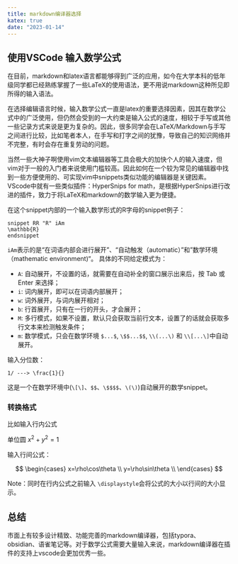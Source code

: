 ```yaml
---
title: markdown编译器选择
katex: true
date: "2023-01-14"
---
```


## 使用VSCode 输入数学公式
在目前，markdown和latex语言都能够得到广泛的应用，如今在大学本科的低年级同学都已经熟练掌握了一些LaTeX的使用语法，更不用说markdown这种所见即所得的输入语法。

在选择编辑语言时候，输入数学公式一直是latex的重要选择因素，因其在数学公式中的广泛使用，但仍然会受到的一大约束是输入公式的速度，相较于手写或其他一些记录方式来说是更为复杂的。因此，很多同学会在LaTeX/Markdown与手写之间进行比较，比如笔者本人，在手写和打字之间的犹豫，导致自己的知识网络并不完整，有时会存在重复劳动的问题。

当然一些大神子啊使用vim文本编辑器等工具会极大的加快个人的输入速度，但vim对于一般的入门者来说使用门槛较高。因此如何在一个较为常见的编辑器中找到一些方便使用的、可实现vim中snippets类似功能的编辑器是关键因素。VScode中就有一些类似插件：HyperSnips for math，是根据HyperSnips进行改进的插件，致力于将LaTeX和markdown的数学输入更为便捷。

在这个snippet内部的一个输入数学形式的R字母的snippet例子：
```
snippet RR "R" iAm
\mathbb{R}
endsnippet
```

`iAm`表示的是“在词语内部会进行展开”、“自动触发（automatic）”和”数学环境（mathematic environment)“。
具体的不同给定模式为：
-  `A`: 自动展开，不设置的话，就需要在自动补全的窗口展示出来后，按 Tab 或 Enter 来选择；
-  `i`: 词内展开，即可以在词语内部展开；
-  `w`: 词外展开，与词内展开相对；
-  `b`: 行首展开，只有在一行的开头，才会展开；
-  `M`: 多行模式，如果不设置，默认只会获取当前行文本，设置了的话就会获取多行文本来检测触发条件；
-  `m`: 数学模式，只会在数学环境 `$...$`, `\$$...$$`, `\\(...\)` 和 `\\[...\]`中自动展开。

输入分位数：

```
1/ ---> \frac{1}{}
```
这是一个在数学环境中(`\[\]`、`$$`、`\$$$$`、`\(\)`)自动展开的数学snippet。

### 转换格式

比如输入行内公式

单位圆 $x^2+y^2=1$

输入行间公式：

$$
\begin{cases}
x=\rho\cos\theta \\
y=\rho\sin\theta \\
\end{cases}
$$

Note：同时在行内公式之前输入 `\displaystyle`会将公式的大小以行间的大小显示。

## 总结
市面上有较多设计精致、功能完善的markdown编译器，包括typora、obsidian、语雀笔记等。对于数学公式需要大量输入来说，markdown编译器在插件的支持上vscode会更加优秀一些。
